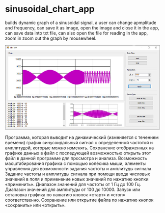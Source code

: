 # sinusoidal_chart_app
builds dynamic graph of a sinusoidal signal, a user can change apmplitude and frequency, can save it as image, open the image and close it in the app, can save data into txt file, can also open the file for reading in the app, zoom in zoom out the graph by mousewheel.


![App_photo](app_photo.png)


Программа, которая выводит на динамический (изменяется с течением времени) график синусоидальный сигнал с определенной частотой и амплитудой, которые можно изменять. Cохранение отображенных на графике данных в файл с последующей возможностью открыть этот файл в данной программе для просмотра и анализа. Возможность масштабирования графика с помощью колёсика мыши, элементы управления для возможности задания частоты и амплитуды сигнала. Задание частоты и амплитуды сигнала при помощи ввода числовых значений в поля и применение новых значений по нажатию кнопки «применить». Диапазон значений для частоты от 1 Гц до 100 Гц. Диапазон значений для амплитуды от 100 до 10000. Запуск или остановка графика по нажатию кнопок «старт» и «стоп» соответственно. Сохранение или открытие файла по нажатию кнопок «сохранить» или «открыть».
